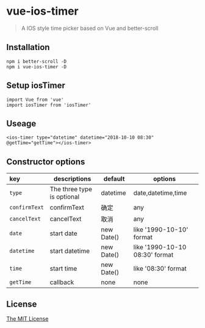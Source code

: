 # vue-ios-timer

> A IOS style time picker based on Vue and better-scroll

## Installation
    npm i better-scroll -D
    npm i vue-ios-timer -D

## Setup iosTimer
    import Vue from 'vue'
    import iosTimer from 'iosTimer'

## Useage
    <ios-timer type="datetime" datetime="2018-10-10 08:30"  @getTime="getTime"></ios-timer>

## Constructor options
 |key|descriptions|default|options|
 |:---|---|---|---|
 |`type`|The three type is optional|datetime|date,datetime,time|
 |`confirmText`|confirmText|确定|any|
 |`cancelText`|cancelText|取消|any|
 |`date`|start date|new Date()|like '1990-10-10' format|
 |`datetime`|start datetime|new Date()|like '1990-10-10 08:30' format|
 |`time`|start time|new Date()|like '08:30' format|
 |`getTime`|callback|none|none|

## License
[The MIT License](https://opensource.org/licenses/MIT)








